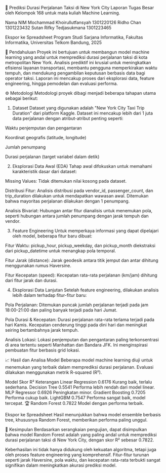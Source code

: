 🚕 Prediksi Durasi Perjalanan Taksi di New York City
Laporan Tugas Besar oleh Kelompok 168 untuk mata kuliah Machine Learning.

Nama	NIM
Mochammad Khoirullutfansyah	1301220126
Ridho Chan	1301223432
Sutan Rifky Tedjasukmana	1301223465

Ekspor ke Spreadsheet
Program Studi Sarjana Informatika, Fakultas Informatika, Universitas Telkom
Bandung, 2025

🎯 Pendahuluan
Proyek ini bertujuan untuk membangun model machine learning yang andal untuk memprediksi durasi perjalanan taksi di kota metropolitan New York. Analisis prediktif ini krusial untuk meningkatkan efisiensi layanan transportasi, membantu pengguna memperkirakan waktu tempuh, dan mendukung pengambilan keputusan berbasis data bagi operator taksi. Laporan ini mencakup proses dari eksplorasi data, feature engineering, hingga pemodelan dan evaluasi performa.

⚙️ Metodologi
Metodologi proyek dibagi menjadi beberapa tahapan utama sebagai berikut:

1. Dataset
Dataset yang digunakan adalah "New York City Taxi Trip Duration" dari platform Kaggle. Dataset ini mencakup lebih dari 1 juta data perjalanan dengan atribut-atribut penting seperti:

Waktu penjemputan dan pengantaran

Koordinat geografis (latitude, longitude)

Jumlah penumpang

Durasi perjalanan (target variabel dalam detik)

2. Eksplorasi Data Awal (EDA)
Tahap awal difokuskan untuk memahami karakteristik dasar dari dataset:

Missing Values: Tidak ditemukan nilai kosong pada dataset.

Distribusi Fitur: Analisis distribusi pada vendor_id, passenger_count, dan trip_duration dilakukan untuk mendapatkan wawasan awal. Ditemukan bahwa mayoritas perjalanan dilakukan dengan 1 penumpang.

Analisis Bivariat: Hubungan antar fitur dianalisis untuk menemukan pola, seperti hubungan antara jumlah penumpang dengan jarak tempuh dan vendor.

3. Feature Engineering
Untuk memperkaya informasi yang dapat dipelajari oleh model, beberapa fitur baru dibuat:

Fitur Waktu: pickup_hour, pickup_weekday, dan pickup_month diekstraksi dari pickup_datetime untuk menangkap pola temporal.

Fitur Jarak (distance): Jarak geodesik antara titik jemput dan antar dihitung menggunakan rumus Haversine.

Fitur Kecepatan (speed): Kecepatan rata-rata perjalanan (km/jam) dihitung dari fitur jarak dan durasi.

4. Eksplorasi Data Lanjutan
Setelah feature engineering, dilakukan analisis lebih dalam terhadap fitur-fitur baru:

Pola Perjalanan: Ditemukan puncak jumlah perjalanan terjadi pada jam 18:00-21:00 dan paling banyak terjadi pada hari Jumat.

Pola Durasi & Kecepatan: Durasi perjalanan rata-rata terlama terjadi pada hari Kamis. Kecepatan cenderung tinggi pada dini hari dan meningkat seiring bertambahnya jarak tempuh.

Analisis Lokasi: Lokasi penjemputan dan pengantaran paling terkonsentrasi di area tertentu seperti Manhattan dan Bandara JFK. Ini menginspirasi pembuatan fitur berbasis grid lokasi.

📈 Hasil dan Analisa Model
Beberapa model machine learning diuji untuk menemukan yang terbaik dalam memprediksi durasi perjalanan. Evaluasi dilakukan menggunakan metrik R-squared (R²).

Model	Skor R²	Keterangan
Linear Regression	0.6176	Kurang baik, terlalu sederhana.
Decision Tree	0.5541	Performa lebih rendah dari model linear.
MLP Regressor	0.6926	Peningkatan minor.
Gradient Boosting	0.7205	Performa cukup baik.
LightGBM	0.7547	Performa sangat baik, model tercepat.
🏆 Random Forest	0.7822	Model dengan performa terbaik.

Ekspor ke Spreadsheet
Hasil menunjukkan bahwa model ensemble berbasis tree, khususnya Random Forest, memberikan performa paling unggul.

🚀 Kesimpulan
Berdasarkan serangkaian pengujian, dapat disimpulkan bahwa model Random Forest adalah yang paling andal untuk memprediksi durasi perjalanan taksi di New York City, dengan skor R² sebesar 0.7822.

Keberhasilan ini tidak hanya didukung oleh kekuatan algoritma, tetapi juga oleh proses feature engineering yang komprehensif. Fitur-fitur turunan seperti jarak Haversine, pola waktu, dan kecepatan rata-rata terbukti sangat signifikan dalam meningkatkan akurasi prediksi model.
